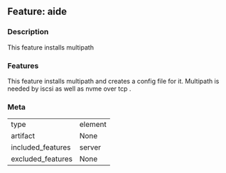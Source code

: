 ## Feature: aide
### Description
<website-feature>
This feature installs multipath 
</website-feature>

### Features
This feature installs multipath and creates a config file for it. Multipath is needed by iscsi as well as nvme over tcp .

### Meta
|||
|---|---|
|type|element|
|artifact|None|
|included_features|server|
|excluded_features|None|
